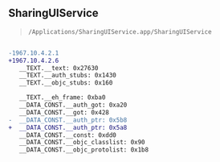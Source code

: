 ## SharingUIService

> `/Applications/SharingUIService.app/SharingUIService`

```diff

-1967.10.4.2.1
+1967.10.4.2.6
   __TEXT.__text: 0x27630
   __TEXT.__auth_stubs: 0x1430
   __TEXT.__objc_stubs: 0x160

   __TEXT.__eh_frame: 0xba0
   __DATA_CONST.__auth_got: 0xa20
   __DATA_CONST.__got: 0x428
-  __DATA_CONST.__auth_ptr: 0x5b8
+  __DATA_CONST.__auth_ptr: 0x5a8
   __DATA_CONST.__const: 0xdd0
   __DATA_CONST.__objc_classlist: 0x90
   __DATA_CONST.__objc_protolist: 0x1b8

```

